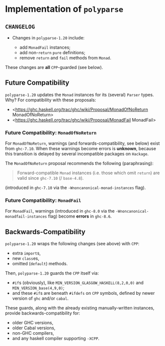 # Implementation of `polyparse`


## `CHANGELOG`

* Changes in `polyparse-1.20` include:

    * add `MonadFail` instances;
    * add non-`return` `pure` definitions;
    * remove `return` and `fail` methods from `Monad`.

These changes are **all** `CPP`-guarded (see below).


## Future Compatibility

`polyparse-1.20` updates the `Monad` instances for its (several) `Parser` types. Why? For compatibility with these proposals:

* <https://ghc.haskell.org/trac/ghc/wiki/Proposal/MonadOfNoReturn MonadOfNoReturn>
* <https://ghc.haskell.org/trac/ghc/wiki/Proposal/MonadFail MonadFail>


### Future Compatibility: `MonadOfNoReturn`

For `MonadOfNoReturn`, warnings (and forwards-compatibility, see below) exist from `ghc-7.10`. When these warnings become errors is **unknown**, because this transition is delayed by several incompatible packages on `Hackage`.

The `MonadOfNoReturn` proposal recommends the following (paraphrasing):

> Forward-compatible `Monad` instances (i.e. those which omit `return`) are valid since `ghc-7.10` (/ `base-4.8`).

(introduced in `ghc-7.10` via the `-Wnoncanonical-monad-instances` flag).


### Future Compatibility: `MonadFail`

For `MonadFail`, warnings (introduced in `ghc-8.0` via the `-Wnoncanonical-monadfail-instances` flag) become **errors** in `ghc-8.6`.


## Backwards-Compatibility

`polyparse-1.20` wraps the following changes (see above) with `CPP`:

* extra `import`s,
* new `class`es,
* omitted (`default`) methods.

Then, `polyparse-1.20` guards the `CPP` itself via:

* `#if`s (obviously), like `MIN_VERSION_GLASGOW_HASKELL(8,2,0,0)` and `MIN_VERSION_base(4,9,0)`;
* and these `#if`s are beneath `#ifdefs` on `CPP` symbols, defined by newer version of `ghc` and/or `cabal`.

These guards, along with the already existing manually-written instances, provide backwards-compatibility for:

* older GHC versions,
* older Cabal versions,
* non-GHC compilers,
* and any haskell compiler supporting `-XCPP`.


